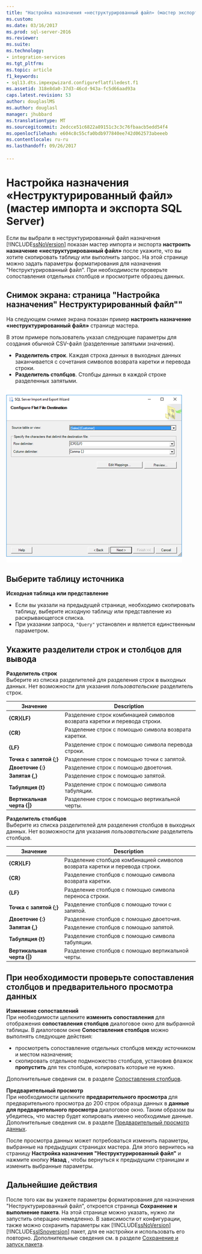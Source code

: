 ```yaml
---
title: "Настройка назначения «неструктурированный файл» (мастер экспорта и импорта SQL Server) | Документы Microsoft"
ms.custom: 
ms.date: 03/16/2017
ms.prod: sql-server-2016
ms.reviewer: 
ms.suite: 
ms.technology:
- integration-services
ms.tgt_pltfrm: 
ms.topic: article
f1_keywords:
- sql13.dts.impexpwizard.configureflatfiledest.f1
ms.assetid: 318e8da0-37d3-46cd-943a-fc5d66aad93a
caps.latest.revision: 53
author: douglaslMS
ms.author: douglasl
manager: jhubbard
ms.translationtype: MT
ms.sourcegitcommit: 2edcce51c6822a89151c3c3c76fbaacb5edd54f4
ms.openlocfilehash: e604c8c55cfa0bdb977840ee742d062573abeeeb
ms.contentlocale: ru-ru
ms.lasthandoff: 09/26/2017

---
```

# <a name="configure-flat-file-destination-sql-server-import-and-export-wizard"></a>Настройка назначения «Неструктурированный файл» (мастер импорта и экспорта SQL Server)
  Если вы выбрали в неструктурированный файл назначения [!INCLUDE[ssNoVersion](../../includes/ssnoversion-md.md)] показан мастер импорта и экспорта **настроить назначение «неструктурированный файл»** после укажите, что вы хотите скопировать таблицу или выполнить запрос. На этой странице можно задать параметры форматирования для назначения "Неструктурированный файл". При необходимости проверьте сопоставления отдельных столбцов и просмотрите образец данных.  
  
## <a name="screen-shot-of-the-configure-flat-file-destination-page"></a>Снимок экрана: страница "Настройка назначения" Неструктурированный файл""  
 На следующем снимке экрана показан пример **настроить назначение «неструктурированный файл»** странице мастера.
 
 В этом примере пользователь указал следующие параметры для создания обычной CSV-файл (разделенные запятыми значения).
-   **Разделитель строк**. Каждая строка данных в выходных данных заканчивается с сочетания символов возврата каретки и перевода строки.
-   **Разделитель столбцов**. Столбцы данных в каждой строке разделенных запятыми.

 ![Настройка неструктурированного файла страницы мастера импорта и экспорта](../../integration-services/import-export-data/media/flat-file.png "Настройка неструктурированного файла страницы мастера импорта и экспорта")  
  
## <a name="pick-a-source-table"></a>Выберите таблицу источника
 **Исходная таблица или представление**  
-   Если вы указали на предыдущей странице, необходимо скопировать таблицу, выберите исходную таблицу или представление из раскрывающегося списка.
-   При указании запроса, `"Query"` установлен и является единственным параметром.  

## <a name="specify-row-and-column-delimiters-for-the-output"></a>Укажите разделители строк и столбцов для вывода
 **Разделитель строк**  
 Выберите из списка разделителей для разделения строк в выходных данных. Нет возможности для указания *пользовательские* разделитель строк.  
  
|Значение|Description|  
|-----------|-----------------|  
|**{CR}{LF}**|Разделение строк комбинацией символов возврата каретки и перевода строки.|  
|**{CR}**|Разделение строк с помощью символа возврата каретки.|  
|**{LF}**|Разделение строк с помощью символа перевода строки.|  
|**Точка с запятой {;}**|Разделение строк с помощью точки с запятой.|  
|**Двоеточие {:}**|Разделение строк с помощью двоеточия.|  
|**Запятая {,}**|Разделение строк с помощью запятой.|  
|**Табуляция {t}**|Разделение строк с помощью символа табуляции.|  
|**Вертикальная черта {&#124;}**|Разделение строк с помощью вертикальной черты.|  
  
 **Разделитель столбцов**  
 Выберите из списка разделителей для разделения столбцов в выходных данных. Нет возможности для указания *пользовательские* разделитель столбцов.  
  
|Значение|Description|  
|-----------|-----------------|  
|**{CR}{LF}**|Разделение столбцов комбинацией символов возврата каретки и перевода строки.|  
|**{CR}**|Разделение столбцов с помощью символа возврата каретки.|  
|**{LF}**|Разделение столбцов с помощью символа переноса строки.|  
|**Точка с запятой {;}**|Разделение столбцов с помощью точки с запятой.|  
|**Двоеточие {:}**|Разделение столбцов с помощью двоеточия.|  
|**Запятая {,}**|Разделение столбцов с помощью запятой.|  
|**Табуляция {t}**|Разделение столбцов с помощью символа табуляции.|  
|**Вертикальная черта {&#124;}**|Разделение столбцов с помощью вертикальной черты.|  

## <a name="optionally-review-column-mappings-and-preview-data"></a>При необходимости проверьте сопоставления столбцов и предварительного просмотра данных

**Изменение сопоставлений**   
При необходимости щелкните **изменить сопоставления** для отображения **сопоставления столбцов** диалоговое окно для выбранной таблицы. В диалоговом окне **Сопоставления столбцов** можно выполнять следующие действия:
-   просмотреть сопоставление отдельных столбцов между источником и местом назначения;
-   скопировать отдельное подмножество столбцов, установив флажок **пропустить** для тех столбцов, копировать которые не нужно.

Дополнительные сведения см. в разделе [Сопоставления столбцов](../../integration-services/import-export-data/column-mappings-sql-server-import-and-export-wizard.md).  

**Предварительный просмотр**  
При необходимости щелкните **предварительного просмотра** для предварительного просмотра до 200 строк образца данных в **данные для предварительного просмотра** диалоговое окно. Таким образом вы убедитесь, что мастер будет копировать именно необходимые данные. Дополнительные сведения см. в разделе [Предварительный просмотр данных](../../integration-services/import-export-data/preview-data-dialog-box-sql-server-import-and-export-wizard.md).  
  
После просмотра данных может потребоваться изменить параметры, выбранные на предыдущих страницах мастера. Для этого вернитесь на страницу **Настройка назначения "Неструктурированный файл"** и нажмите кнопку **Назад** , чтобы вернуться к предыдущим страницам и изменить выбранные параметры.  

## <a name="whats-next"></a>Дальнейшие действия  
 После того как вы укажете параметры форматирования для назначения "Неструктурированный файл", откроется страница **Сохранение и выполнение пакета**. На этой странице можно указать, нужно ли запустить операцию немедленно. В зависимости от конфигурации, также можно сохранить параметры как [!INCLUDE[ssNoVersion](../../includes/ssnoversion-md.md)] [!INCLUDE[ssISnoversion](../../includes/ssisnoversion-md.md)] пакет, для ее настройки и использовать его повторно. Дополнительные сведения см. в разделе [Сохранение и запуск пакета](../../integration-services/import-export-data/save-and-run-package-sql-server-import-and-export-wizard.md).  


